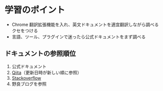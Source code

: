 # 学習のポイント

- Chrome 翻訳拡張機能を入れ、英文ドキュメントを適宜翻訳しながら調べるクセをつける
- 言語、ツール、プラグインで迷ったら公式ドキュメントをまず調べる

## ドキュメントの参照順位

1. 公式ドキュメント
2. [Qiita](https://qiita.com/trend)（更新日時が新しい順に参照）
3. [Stackoverflow](https://ja.stackoverflow.com/)
4. 野良ブログを参照